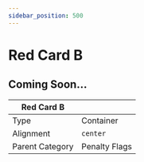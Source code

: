 ```yaml
---
sidebar_position: 500
---
```

    
# Red Card B

## Coming Soon...

|     Red Card B  ||
| -------- | ------- |
| Type  |  Container | Visibility | Image | Text  |
| Alignment |  `center`     |
| Parent Category    | Penalty Flags    |

